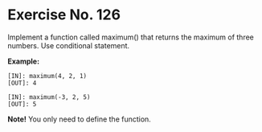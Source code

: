 # Exercise No. 126

Implement a function called maximum() that returns the maximum of three numbers. Use conditional statement.


**Example:**


    [IN]: maximum(4, 2, 1)
    [OUT]: 4

    [IN]: maximum(-3, 2, 5)
    [OUT]: 5


**Note!** You only need to define the function.